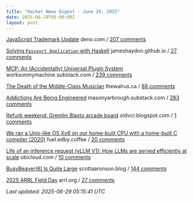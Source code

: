 ```yaml
---
title: "Hacker News Digest · June 29, 2025"
date: 2025-06-29T05:00:00Z
layout: post
---
```


[JavaScript Trademark Update](https://deno.com/blog/deno-v-oracle4)  deno.com / [207 comments](https://news.ycombinator.com/item?id=44407139)

[Solving `Passport Application` with Haskell](https://jameshaydon.github.io/passport/)  jameshaydon.github.io / [27 comments](https://news.ycombinator.com/item?id=44408872)

[MCP: An (Accidentally) Universal Plugin System](https://worksonmymachine.substack.com/p/mcp-an-accidentally-universal-plugin)  worksonmymachine.substack.com / [239 comments](https://news.ycombinator.com/item?id=44404905)

[The Death of the Middle-Class Musician](https://thewalrus.ca/the-death-of-the-middle-class-musician/)  thewalrus.ca / [88 comments](https://news.ycombinator.com/item?id=44408552)

[Addictions Are Being Engineered](https://masonyarbrough.substack.com/p/engineered-addictions)  masonyarbrough.substack.com / [283 comments](https://news.ycombinator.com/item?id=44405057)

[Refurb weekend: Gremlin Blasto arcade board](http://oldvcr.blogspot.com/2025/06/refurb-weekend-gremlin-blasto-arcade.html)  oldvcr.blogspot.com / [1 comments](https://news.ycombinator.com/item?id=44409211)

[We ran a Unix-like OS Xv6 on our home-built CPU with a home-built C compiler (2020)](https://fuel.edby.coffee/posts/how-we-ported-xv6-os-to-a-home-built-cpu-with-a-home-built-c-compiler/)  fuel.edby.coffee / [20 comments](https://news.ycombinator.com/item?id=44404164)

[Life of an inference request (vLLM V1): How LLMs are served efficiently at scale](https://www.ubicloud.com/blog/life-of-an-inference-request-vllm-v1)  ubicloud.com / [10 comments](https://news.ycombinator.com/item?id=44407058)

[BusyBeaver(6) Is Quite Large](https://scottaaronson.blog/?p=8972)  scottaaronson.blog / [144 comments](https://news.ycombinator.com/item?id=44406171)

[2025 ARRL Field Day](https://www.arrl.org/field-day)  arrl.org / [27 comments](https://news.ycombinator.com/item?id=44407245)


_Last updated: 2025-06-29 05:15:41 UTC_
